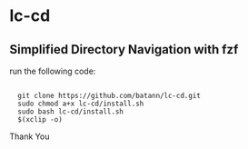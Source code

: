 # lc-cd

## Simplified Directory Navigation with fzf

run the following code:

<code>
  git clone https://github.com/batann/lc-cd.git
  sudo chmod a+x lc-cd/install.sh
  sudo bash lc-cd/install.sh 
  $(xclip -o)
</code>

Thank You
